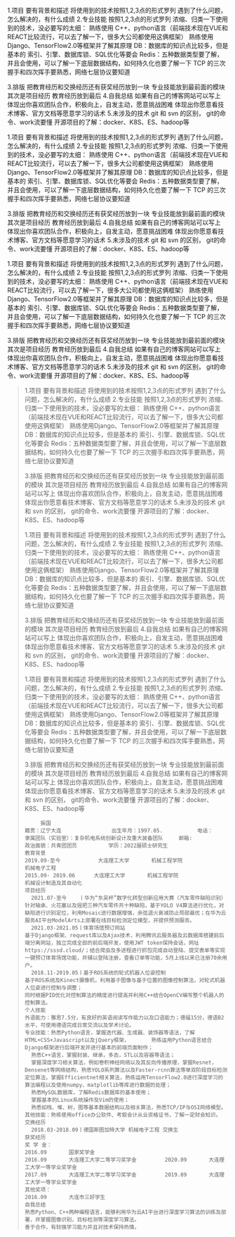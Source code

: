1.项目
	要有背景和描述
	将使用到的技术按照1,2,3点的形式罗列
	遇到了什么问题，怎么解决的，有什么成绩
2.专业技能
	按照1,2,3点的形式罗列
	浓缩、归类一下使用到的技术，没必要写的太细：
		熟练使用 C++、python语言（前端技术现在VUE和REACT比较流行，可以去了解一下，很多大公司都使用这俩框架）
		熟练使用Django、TensorFlow2.0等框架并了解其原理
		DB：数据库的知识点比较多，但是基本的 索引、引擎、数据库锁、SQL优化等要会
		Redis：五种数据类型要了解，并且会使用，可以了解一下底层数据结构，如何持久化也要了解一下
		TCP 的三次握手和四次挥手要熟悉，网络七层协议要知道

3.排版
	把教育经历和交换经历还有获奖经历放到一块
	专业技能放到最前面的模块
	其次是项目经历
	教育经历放到最后
4.自我总结
	如果有自己的博客网站可以写上
	体现出你喜欢团队合作，积极向上，自发主动，愿意挑战困难
	体现出你愿意看技术博客、官方文档等愿意学习的话术
5.未涉及的技术
	git 和 svn 的区别， git的命令、work流要懂
	开源项目的了解：docker、K8S、ES、hadoop等

  

1.项目
	要有背景和描述
	将使用到的技术按照1,2,3点的形式罗列
	遇到了什么问题，怎么解决的，有什么成绩
2.专业技能
	按照1,2,3点的形式罗列
	浓缩、归类一下使用到的技术，没必要写的太细：
		熟练使用 C++、python语言（前端技术现在VUE和REACT比较流行，可以去了解一下，很多大公司都使用这俩框架）
		熟练使用Django、TensorFlow2.0等框架并了解其原理
		DB：数据库的知识点比较多，但是基本的 索引、引擎、数据库锁、SQL优化等要会
		Redis：五种数据类型要了解，并且会使用，可以了解一下底层数据结构，如何持久化也要了解一下
		TCP 的三次握手和四次挥手要熟悉，网络七层协议要知道

3.排版
	把教育经历和交换经历还有获奖经历放到一块
	专业技能放到最前面的模块
	其次是项目经历
	教育经历放到最后
4.自我总结
	如果有自己的博客网站可以写上
	体现出你喜欢团队合作，积极向上，自发主动，愿意挑战困难
	体现出你愿意看技术博客、官方文档等愿意学习的话术
5.未涉及的技术
	git 和 svn 的区别， git的命令、work流要懂
	开源项目的了解：docker、K8S、ES、hadoop等

  1.项目
	要有背景和描述
	将使用到的技术按照1,2,3点的形式罗列
	遇到了什么问题，怎么解决的，有什么成绩
2.专业技能
	按照1,2,3点的形式罗列
	浓缩、归类一下使用到的技术，没必要写的太细：
		熟练使用 C++、python语言（前端技术现在VUE和REACT比较流行，可以去了解一下，很多大公司都使用这俩框架）
		熟练使用Django、TensorFlow2.0等框架并了解其原理
		DB：数据库的知识点比较多，但是基本的 索引、引擎、数据库锁、SQL优化等要会
		Redis：五种数据类型要了解，并且会使用，可以了解一下底层数据结构，如何持久化也要了解一下
		TCP 的三次握手和四次挥手要熟悉，网络七层协议要知道

3.排版
	把教育经历和交换经历还有获奖经历放到一块
	专业技能放到最前面的模块
	其次是项目经历
	教育经历放到最后
4.自我总结
	如果有自己的博客网站可以写上
	体现出你喜欢团队合作，积极向上，自发主动，愿意挑战困难
	体现出你愿意看技术博客、官方文档等愿意学习的话术
5.未涉及的技术
	git 和 svn 的区别， git的命令、work流要懂
	开源项目的了解：docker、K8S、ES、hadoop等

  

> 1.项目
> 	要有背景和描述
> 	将使用到的技术按照1,2,3点的形式罗列
> 	遇到了什么问题，怎么解决的，有什么成绩
> 2.专业技能
> 	按照1,2,3点的形式罗列
> 	浓缩、归类一下使用到的技术，没必要写的太细：
> 		熟练使用 C++、python语言（前端技术现在VUE和REACT比较流行，可以去了解一下，很多大公司都使用这俩框架）
> 		熟练使用Django、TensorFlow2.0等框架并了解其原理
> 		DB：数据库的知识点比较多，但是基本的 索引、引擎、数据库锁、SQL优化等要会
> 		Redis：五种数据类型要了解，并且会使用，可以了解一下底层数据结构，如何持久化也要了解一下
> 		TCP 的三次握手和四次挥手要熟悉，网络七层协议要知道
>
> 3.排版
> 	把教育经历和交换经历还有获奖经历放到一块
> 	专业技能放到最前面的模块
> 	其次是项目经历
> 	教育经历放到最后
> 4.自我总结
> 	如果有自己的博客网站可以写上
> 	体现出你喜欢团队合作，积极向上，自发主动，愿意挑战困难
> 	体现出你愿意看技术博客、官方文档等愿意学习的话术
> 5.未涉及的技术
> 	git 和 svn 的区别， git的命令、work流要懂
> 	开源项目的了解：docker、K8S、ES、hadoop等
>
>   
>
> 1.项目
> 	要有背景和描述
> 	将使用到的技术按照1,2,3点的形式罗列
> 	遇到了什么问题，怎么解决的，有什么成绩
> 2.专业技能
> 	按照1,2,3点的形式罗列
> 	浓缩、归类一下使用到的技术，没必要写的太细：
> 		熟练使用 C++、python语言（前端技术现在VUE和REACT比较流行，可以去了解一下，很多大公司都使用这俩框架）
> 		熟练使用Django、TensorFlow2.0等框架并了解其原理
> 		DB：数据库的知识点比较多，但是基本的 索引、引擎、数据库锁、SQL优化等要会
> 		Redis：五种数据类型要了解，并且会使用，可以了解一下底层数据结构，如何持久化也要了解一下
> 		TCP 的三次握手和四次挥手要熟悉，网络七层协议要知道
>
> 3.排版
> 	把教育经历和交换经历还有获奖经历放到一块
> 	专业技能放到最前面的模块
> 	其次是项目经历
> 	教育经历放到最后
> 4.自我总结
> 	如果有自己的博客网站可以写上
> 	体现出你喜欢团队合作，积极向上，自发主动，愿意挑战困难
> 	体现出你愿意看技术博客、官方文档等愿意学习的话术
> 5.未涉及的技术
> 	git 和 svn 的区别， git的命令、work流要懂
> 	开源项目的了解：docker、K8S、ES、hadoop等
>
>   1.项目
> 	要有背景和描述
> 	将使用到的技术按照1,2,3点的形式罗列
> 	遇到了什么问题，怎么解决的，有什么成绩
> 2.专业技能
> 	按照1,2,3点的形式罗列
> 	浓缩、归类一下使用到的技术，没必要写的太细：
> 		熟练使用 C++、python语言（前端技术现在VUE和REACT比较流行，可以去了解一下，很多大公司都使用这俩框架）
> 		熟练使用Django、TensorFlow2.0等框架并了解其原理
> 		DB：数据库的知识点比较多，但是基本的 索引、引擎、数据库锁、SQL优化等要会
> 		Redis：五种数据类型要了解，并且会使用，可以了解一下底层数据结构，如何持久化也要了解一下
> 		TCP 的三次握手和四次挥手要熟悉，网络七层协议要知道
>
> 3.排版
> 	把教育经历和交换经历还有获奖经历放到一块
> 	专业技能放到最前面的模块
> 	其次是项目经历
> 	教育经历放到最后
> 4.自我总结
> 	如果有自己的博客网站可以写上
> 	体现出你喜欢团队合作，积极向上，自发主动，愿意挑战困难
> 	体现出你愿意看技术博客、官方文档等愿意学习的话术
> 5.未涉及的技术
> 	git 和 svn 的区别， git的命令、work流要懂
> 	开源项目的了解：docker、K8S、ES、hadoop等
>
>   
>
> ```
>      振国
> 籍贯：辽宁大连                出生年月：1997.05.           电话：
> 隶属团队（实验室）：复杂机电系统创新设计及重大装备团队     邮箱:
> 政治面貌：共青团团员          学历：2022届硕士研究生
> 教育背景                                                                    
> 2019.09-至今			大连理工大学       机械工程学院                机械电子工程
> 2015.09- 2019.06		大连理工大学       机械工程学院                机械设计制造及其自动化
> 项目经历
>  	2021.07-至今	  丨华为“东吴杯”数字化转型创新应用大赛（汽车零件缺陷识别）
> 针对轴承、火花塞以及摇把三种汽车零件共十种缺陷，基于YOLO V4算法进行优化，对缺陷进行识别定位，利用Mosaic进行数据增强，余弦退火衰减防止局部最优；在华为云服务AI平台ModelArts上部署在线目标检测定位模型，并提供预测服务。
>  	2021.03-2021.05丨体育场馆预订网站
> 基于Django框架、request库以及Ajax技术，利用腾讯云服务器及云数据库搭建前后端分离网站，独立完成全部的前后端开发，使用JWT token保持会话，网址https://sssd.cloud/；结合爬虫及多进程进行抓包完成自动登陆、提交表单等实现一键预订体育场馆功能，并辅以登陆注册，查看订单等功能，5月上线以来已注册70余用户。
>  	2018.11-2019.05丨基于ROS系统的轮式机器人位姿控制
> 基于ROS系统及Kinect摄像机，利用基于图像与基于位置的图像控制算法，对轮式机器人位姿进行控制与调整；
> 同时根据PID优化对控制算法的精度进行提高并利用C++结合OpenCV编写整个机器人的控制算法。
> 个人技能
> 外语能力：雅思7.5分，有良好的英语阅读写作能力以及口语能力；德福15分，德语B2水平，可使用德语完成日常交流以及学术讨论。
> 专业技能：熟悉Python语言，掌握迭代器、生成器、装饰器等语法，了解HTML+CSS+Javascript以及jQuery框架，		  熟练运用Python语言结合Django框架进行后端开发并进行基本的前端页面制作；
>   熟悉C++语言，掌握封装、继承，多态，STL以及容器等语法；
>   掌握深度学习相关算法，例如卷积神经网络以及其反向传播原理，掌握Resnet，Densenet等网络结构，熟悉YOLO系列算法以及Faster-rcnn算法等单双阶段目标检测定位算法，掌握Efficientnet相关算法，熟练运用TensorFlow2.0进行深度学习的算法编程以及使用numpy、matplotlib等库进行数据的处理；
>   熟悉MySQL数据库，了解Redis数据库的基本使用；
>   掌握基本的Linux系统操作及Vim的使用；
>   熟悉如栈、堆、树，图等基本数据结构以及相关算法，熟悉TCP/IP与OSI网络模型。
> 其他技能：熟练使用office办公软件、考取会计从业资格证书，了解一定财会知识。
> 交换经历
>  	2018.03-2018.09丨德国斯图加特大学 机械电子工程 交换生
> 获奖经历
> 奖 学 金：
> 2016.09		国家奖学金		
> 2016.09		大连理工大学二等学习奖学金         2020.09		大连理工大学一等学业奖学金	
> 2017.09		大连理工大学二等学习奖学金         2019.09		大连理工大学一等学业奖学金
> 其他奖项：
> 2016.09		大连市三好学生
> 自我总结
> 熟悉Python、C++两种编程语言，能够利用华为云AI平台进行深度学习算法的训练及部署，并掌握图像识别，目标检测等深度学习算法。
> 善于合作，有较强学习能力并且对技术保持热情。
> 
> ```
>
> 
